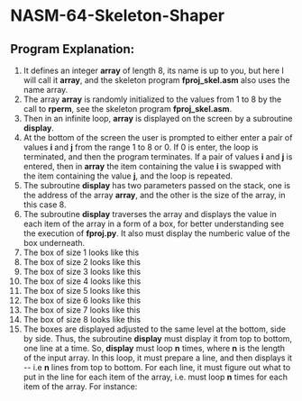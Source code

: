 # NASM-64-Skeleton-Shaper

## Program Explanation:
1. It defines an integer **array** of length 8, its name is up to you, but here I will call it **array**, and the skeleton program **fproj_skel.asm** also uses the name array.
2. The array **array** is randomly initialized to the values from 1 to 8 by the call to **rperm**, see the skeleton program **fproj_skel.asm**.
3. Then in an infinite loop, **array** is displayed on the screen by a subroutine **display**.
4. At the bottom of the screen the user is prompted to either enter a pair of values **i** and **j** from the range 1 to 8 or 0.
If 0 is enter, the loop is terminated, and then the program terminates.
If a pair of values **i** and **j** is entered, then in **array** the item containing the value **i** is swapped with the item containing the value **j**, and the loop is repeated.
5. The subroutine **display** has two parameters passed on the stack, one is the address of the array **array**, and the other is the size of the array, in this case 8.
6. The subroutine **display** traverses the array and displays the value in each item of the array in a form of a box, for better understanding see the execution of **fproj.py**. It also must display the numberic value of the box underneath.
7. The box of size 1 looks like this
8. The box of size 2 looks like this
9. The box of size 3 looks like this
10. The box of size 4 looks like this
11. The box of size 5 looks like this
12. The box of size 6 looks like this
13. The box of size 7 looks like this
14. The box of size 8 looks like this
15. The boxes are displayed adjusted to the same level at the bottom, side by side. Thus, the subroutine **display** must display it from top to bottom, one line at a time. So, **display** must loop **n** times, where **n** is the length of the input array. In this loop, it must prepare a line, and then displays it -- i.e **n** lines from top to bottom. For each line, it must figure out what to put in the line for each item of the array, i.e. must loop **n** times for each item of the array. For instance:
